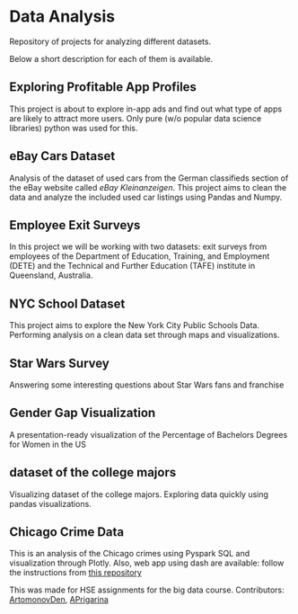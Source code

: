 # Data Analysis
Repository of projects for analyzing different datasets.

Below a short description for each of them is available.
## Exploring Profitable App Profiles
This project is about to explore in-app ads and find out what type of apps are likely to attract more users. Only pure (w/o popular data science libraries) python was used for this.
## eBay Cars Dataset
Analysis of the dataset of used cars from the German classifieds section of the eBay website called *eBay Kleinanzeigen*. This project aims to clean the data and analyze the included used car listings using Pandas and Numpy.
## Employee Exit Surveys
In this project we will be working with two datasets: exit surveys from employees of the Department of Education, Training, and Employment (DETE) and the Technical and Further Education (TAFE) institute in Queensland, Australia.
## NYC School Dataset
This project aims to explore the New York City Public Schools Data. Performing analysis on a clean data set through maps and visualizations.
## Star Wars Survey
Answering some interesting questions about Star Wars fans and franchise
## Gender Gap Visualization
A presentation-ready visualization of the Percentage of Bachelors Degrees for Women in the US
## dataset of the college majors
Visualizing dataset of the college majors. Exploring data quickly using pandas visualizations.
## Chicago Crime Data
This is an analysis of the Chicago crimes using Pyspark SQL and visualization through Plotly. Also, web app using dash are available: follow the instructions from [this repository](https://github.com/ArtamonovDen/HSE-Small-PySpark-Project)

This was made for HSE assignments for the big data course. Contributors: [ArtomonovDen](https://github.com/ArtamonovDen), [APrigarina](https://github.com/APrigarina)
